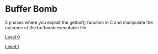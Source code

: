 Buffer Bomb
===========
5 phases where you exploit the getbuf() function in C and manipulate the outcome of the bufbomb executable file.

[Level 0](./level0.md)

[Level 1](./level1.md)

